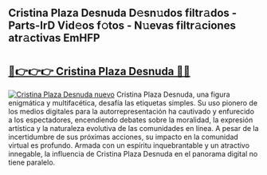 ## Cristina Plaza Desnuda D𝚎sn𝚞dos filtr𝚊dos - Parts-IrD Vid𝚎os f𝚘tos - N𝚞evas filtr𝚊ciones atr𝚊ctivas EmHFP

# <h2><a href="http://mb82g4s.tromn.icu/?c=Cristina+Plaza+Desnuda">🔗👉👉👉 Cristina Plaza Desnuda 🔗🔗</a></h2>

[![Cristina Plaza Desnuda nuevo](https://i.imgur.com/pEAQMta.gif)](http://mb82g4s.tromn.icu/?c=Cristina+Plaza+Desnuda)
Cristina Plaza Desnuda, una figura enigmática y multifacética, desafía las etiquetas simples. Su uso pionero de los medios digitales para la autorrepresentación ha cautivado y enfurecido a los espectadores, encendiendo debates sobre la moralidad, la expresión artística y la naturaleza evolutiva de las comunidades en línea. A pesar de la incertidumbre de sus próximas acciones, su impacto en la comunidad virtual es profundo. Armada con un espíritu inquebrantable y un atractivo innegable, la influencia de Cristina Plaza Desnuda en el panorama digital no tiene paralelo.
